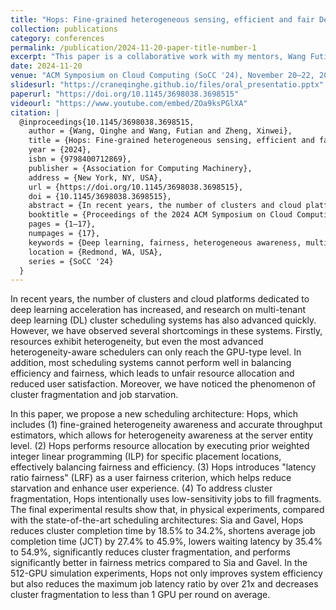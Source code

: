 ```yaml
---
title: "Hops: Fine-grained heterogeneous sensing, efficient and fair Deep Learning cluster scheduling system"
collection: publications
category: conferences
permalink: /publication/2024-11-20-paper-title-number-1
excerpt: "This paper is a collaborative work with my mentors, Wang Futian and Zheng Xinwei"
date: 2024-11-20
venue: "ACM Symposium on Cloud Computing (SoCC '24), November 20–22, 2024, Redmond, WA, USA"
slidesurl: "https://craneqinghe.github.io/files/oral_presentatio.pptx"
paperurl: "https://doi.org/10.1145/3698038.3698515"
videourl: "https://www.youtube.com/embed/ZOa9ksPGlXA"
citation: |
  @inproceedings{10.1145/3698038.3698515,
    author = {Wang, Qinghe and Wang, Futian and Zheng, Xinwei},
    title = {Hops: Fine-grained heterogeneous sensing, efficient and fair Deep Learning cluster scheduling system},
    year = {2024},
    isbn = {9798400712869},
    publisher = {Association for Computing Machinery},
    address = {New York, NY, USA},
    url = {https://doi.org/10.1145/3698038.3698515},
    doi = {10.1145/3698038.3698515},
    abstract = {In recent years, the number of clusters and cloud platforms dedicated to deep learning acceleration has increased, and research on multi-tenant deep learning (DL) cluster scheduling systems has also advanced quickly. However, we have observed several shortcomings in these systems. Firstly, resources exhibit heterogeneity, but even the most advanced heterogeneity-aware schedulers can only reach the GPU-type level. In addition, most scheduling systems cannot perform well in balancing efficiency and fairness, which leads to unfair resource allocation and reduced user satisfaction. Moreover, we have noticed the phenomenon of cluster fragmentation and job starvation.In this paper, we propose a new scheduling architecture: Hops, which includes (1) fine-grained heterogeneity awareness and accurate throughput estimators, which allows for heterogeneity awareness at the server entity level. (2) Hops performs resource allocation by executing prior weighted integer linear programming (ILP) for specific placement locations, effectively balancing fairness and efficiency. (3) Hops introduces "latency ratio fairness" (LRF) as a user fairness criterion, which helps reduce starvation and enhance user experience. (4) To address cluster fragmentation, Hops intentionally uses low-sensitivity jobs to fill fragments. The final experimental results show that, in physical experiments, compared with the state-of-the-art scheduling architectures: Sia [17] and Gavel [32], Hops reduces cluster completion time by 18.5% to 34.2%, shortens average job completion time (JCT) by 27.4% to 45.9%, lowers waiting latency by 35.4% to 54.9%, significantly reduces cluster fragmentation, and performs significantly better in fairness metrics compared to Sia and Gavel. In the 512-GPU simulation experiments, Hops not only improves system efficiency but also reduces the maximum job latency ratio by over 21x and decreases cluster fragmentation to less than 1 GPU per round on average.},
    booktitle = {Proceedings of the 2024 ACM Symposium on Cloud Computing},
    pages = {1–17},
    numpages = {17},
    keywords = {Deep learning, fairness, heterogeneous awareness, multi-tenant cluster, scheduling system},
    location = {Redmond, WA, USA},
    series = {SoCC '24}
  }
---
```


In recent years, the number of clusters and cloud platforms dedicated to deep learning acceleration has increased, and research on multi-tenant deep learning (DL) cluster scheduling systems has also advanced quickly. However, we have observed several shortcomings in these systems. Firstly, resources exhibit heterogeneity, but even the most advanced heterogeneity-aware schedulers can only reach the GPU-type level. In addition, most scheduling systems cannot perform well in balancing efficiency and fairness, which leads to unfair resource allocation and reduced user satisfaction. Moreover, we have noticed the phenomenon of cluster fragmentation and job starvation. 

   In this paper, we propose a new scheduling architecture: Hops, which includes (1) fine-grained heterogeneity awareness and accurate throughput estimators, which allows for heterogeneity awareness at the server entity level. (2) Hops performs resource allocation by executing prior weighted integer linear programming (ILP) for specific placement locations, effectively balancing fairness and efficiency. (3) Hops introduces "latency ratio fairness" (LRF) as a user fairness criterion, which helps reduce starvation and enhance user experience. (4) To address cluster fragmentation, Hops intentionally uses low-sensitivity jobs to fill fragments. The final experimental results show that, in physical experiments, compared with the state-of-the-art scheduling architectures: Sia and Gavel, Hops reduces cluster completion time by 18.5% to 34.2%, shortens average job completion time (JCT) by 27.4% to 45.9%, lowers waiting latency by 35.4% to 54.9%, significantly reduces cluster fragmentation, and performs significantly better in fairness metrics compared to Sia and Gavel. In the 512-GPU simulation experiments, Hops not only improves system efficiency but also reduces the maximum job latency ratio by over 21x and decreases cluster fragmentation to less than 1 GPU per round on average.
